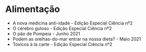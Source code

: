 # Alimentação

* A nova medicina anti-idade - Edição Especial Ciência nº2
* O cérebro guloso - Edição Especial Ciência nº2
* O pão de Pompeia - Junho 2021
* Podem as orelhas-do-mar entrar na nossa dieta? - Maio 2021
* Tóxicos à la carte - Edição Especial Ciência nº2